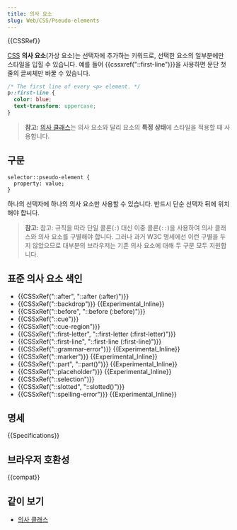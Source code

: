 ```yaml
---
title: 의사 요소
slug: Web/CSS/Pseudo-elements
---
```


{{CSSRef}}

[CSS](/ko/docs/Web/CSS) **의사 요소**(가상 요소)는 선택자에 추가하는 키워드로, 선택한 요소의 일부분에만 스타일을 입힐 수 있습니다. 예를 들어 {{cssxref("::first-line")}}을 사용하면 문단 첫 줄의 글씨체만 바꿀 수 있습니다.

```css
/* The first line of every <p> element. */
p::first-line {
  color: blue;
  text-transform: uppercase;
}
```

> **참고:** [의사 클래스](/ko/docs/Web/CSS/Pseudo-classes)는 의사 요소와 달리 요소의 **특정 상태**에 스타일을 적용할 때 사용합니다.

## 구문

```
selector::pseudo-element {
  property: value;
}
```

하나의 선택자에 하나의 의사 요소만 사용할 수 있습니다. 반드시 단순 선택자 뒤에 위치해야 합니다.

> **참고:** 참고: 규칙을 따라 단일 콜론(`:`) 대신 이중 콜론(`::`)을 사용하여 의사 클래스와 의사 요소를 구별해야 합니다. 그러나 과거 W3C 명세에선 이런 구별을 두지 않았으므로 대부분의 브라우저는 기존 의사 요소에 대해 두 구문 모두 지원합니다.

## 표준 의사 요소 색인

- {{CSSxRef("::after", "::after (:after)")}}
- {{CSSxRef("::backdrop")}} {{Experimental_Inline}}
- {{CSSxRef("::before", "::before (:before)")}}
- {{CSSxRef("::cue")}}
- {{CSSxRef("::cue-region")}}
- {{CSSxRef("::first-letter", "::first-letter (:first-letter)")}}
- {{CSSxRef("::first-line", "::first-line (:first-line)")}}
- {{CSSxRef("::grammar-error")}} {{Experimental_Inline}}
- {{CSSxRef("::marker")}} {{Experimental_Inline}}
- {{CSSxRef("::part", "::part()")}} {{Experimental_Inline}}
- {{CSSxRef("::placeholder")}} {{Experimental_Inline}}
- {{CSSxRef("::selection")}}
- {{CSSxRef("::slotted", "::slotted()")}}
- {{CSSxRef("::spelling-error")}} {{Experimental_Inline}}

## 명세

{{Specifications}}

## 브라우저 호환성

{{compat}}

## 같이 보기

- [의사 클래스](/ko/docs/Web/CSS/Pseudo-classes)

